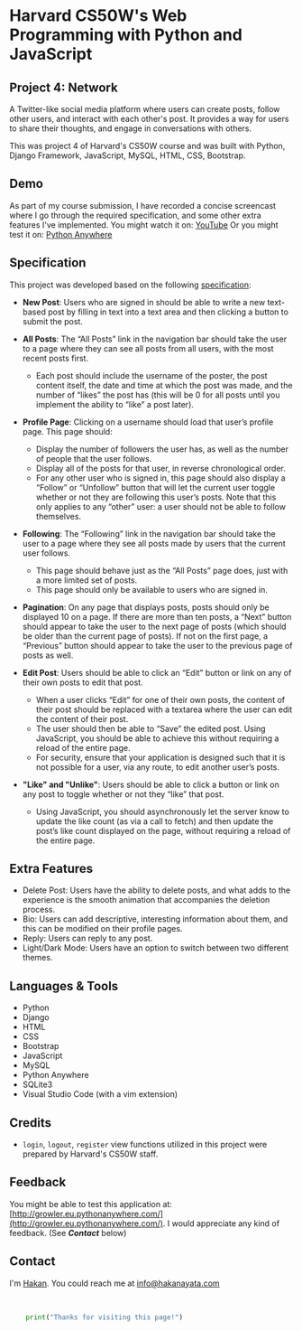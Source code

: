 # Harvard CS50W's Web Programming with Python and JavaScript 

## Project 4:  Network

A Twitter-like social media platform where users can create posts, follow other users, and interact with each other's post. It provides a way for users to share their thoughts, and engage in conversations with others.

This was project 4 of Harvard's CS50W course and was built with Python, Django Framework, JavaScript, MySQL, HTML, CSS, Bootstrap.

## Demo

As part of my course submission, I have recorded a concise screencast where I go through the required specification, and some other extra features I've implemented.
You might watch it on: [YouTube](https://youtu.be/vXhqK-ksxnU)
Or you might test it on: [Python Anywhere](http://growler.eu.pythonanywhere.com/)

## Specification

This project was developed based on the following [specification](https://cs50.harvard.edu/web/2020/projects/4/network/#specification):

- **New Post**: Users who are signed in should be able to write a new text-based post by filling in text into a text area and then clicking a button to submit the post.

- **All Posts**:  The “All Posts” link in the navigation bar should take the user to a page where they can see all posts from all users, with the most recent posts first.
  - Each post should include the username of the poster, the post content itself, the date and time at which the post was made, and the number of “likes” the post has (this will be 0 for all posts until you implement the ability to “like” a post later).
- **Profile Page**: Clicking on a username should load that user’s profile page. This page should:
  - Display the number of followers the user has, as well as the number of people that the user follows.
  - Display all of the posts for that user, in reverse chronological order.
  - For any other user who is signed in, this page should also display a “Follow” or “Unfollow” button that will let the current user toggle whether or not they are following this user’s posts. Note that this only applies to any “other” user: a user should not be able to follow themselves.
- **Following**: The “Following” link in the navigation bar should take the user to a page where they see all posts made by users that the current user follows.
  - This page should behave just as the “All Posts” page does, just with a more limited set of posts.
  - This page should only be available to users who are signed in.
- **Pagination**: On any page that displays posts, posts should only be displayed 10 on a page. If there are more than ten posts, a “Next” button should appear to take the user to the next page of posts (which should be older than the current page of posts). If not on the first page, a “Previous” button should appear to take the user to the previous page of posts as well.
- **Edit Post**: Users should be able to click an “Edit” button or link on any of their own posts to edit that post.
  - When a user clicks “Edit” for one of their own posts, the content of their post should be replaced with a textarea where the user can edit the content of their post.
  - The user should then be able to “Save” the edited post. Using JavaScript, you should be able to achieve this without requiring a reload of the entire page.
  - For security, ensure that your application is designed such that it is not possible for a user, via any route, to edit another user’s posts.
- **"Like" and "Unlike"**: Users should be able to click a button or link on any post to toggle whether or not they “like” that post.
  - Using JavaScript, you should asynchronously let the server know to update the like count (as via a call to fetch) and then update the post’s like count displayed on the page, without requiring a reload of the entire page.

## Extra Features
- Delete Post: Users have the ability to delete posts, and what adds to the experience is the smooth animation that accompanies the deletion process.
- Bio: Users can add descriptive, interesting information about them, and this can be modified on their profile pages.
- Reply: Users can reply to any post.
- Light/Dark Mode: Users have an option to switch between two different themes.
  
## Languages & Tools

- Python
- Django
- HTML
- CSS
- Bootstrap 
- JavaScript
- MySQL
- Python Anywhere
- SQLite3
- Visual Studio Code (with a vim extension)

## Credits
- `login`, `logout`, `register` view functions utilized in this project were prepared by Harvard's CS50W staff.

## Feedback
You might be able to test this application at: [http://growler.eu.pythonanywhere.com/](http://growler.eu.pythonanywhere.com/).
I would appreciate any kind of feedback. (See ***Contact*** below)


## Contact
I'm [Hakan](https://hakanayata.com). You could reach me at info@hakanayata.com


<br>

``` python
    print("Thanks for visiting this page!")
```
